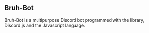 ## Bruh-Bot

Bruh-Bot is a multipurpose Discord bot programmed with the library, Discord.js and the Javascript language.